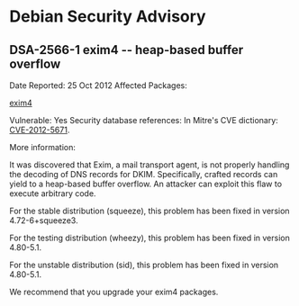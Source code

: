 
Debian Security Advisory
========================


DSA-2566-1 exim4 -- heap-based buffer overflow
----------------------------------------------



Date Reported:
25 Oct 2012
Affected Packages:

[exim4](https://packages.debian.org/src:exim4)

Vulnerable:
Yes
Security database references:
In Mitre's CVE dictionary: [CVE-2012-5671](https://security-tracker.debian.org/tracker/CVE-2012-5671).  

More information:

It was discovered that Exim, a mail transport agent, is not properly
handling the decoding of DNS records for DKIM. Specifically, crafted
records can yield to a heap-based buffer overflow. An attacker can
exploit this flaw to execute arbitrary code.


For the stable distribution (squeeze), this problem has been fixed in
version 4.72-6+squeeze3.


For the testing distribution (wheezy), this problem has been fixed in
version 4.80-5.1.


For the unstable distribution (sid), this problem has been fixed in
version 4.80-5.1.


We recommend that you upgrade your exim4 packages.





